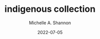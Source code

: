 ---
title: indigenous collection
date: 2022-07-05
tags: []
subtitle: 
cover-image: 
categories: []
author: Michelle A. Shannon
---